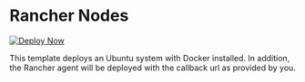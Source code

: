 # Rancher Nodes

[![Deploy Now](http://azuredeploy.net/deploybutton.png)](https://portal.azure.com/#create/Microsoft.Template/uri/https%3A%2F%2Fbitbucket.org%2Fkvaes%2Fazure-rancher%2Fraw%2F82eead4cf287faba1e188df682a30004cb1a2ee6%2Fazuredeploy.json)


This template deploys an Ubuntu system with Docker installed. In addition, the Rancher agent will be deployed with the callback url as provided by you.